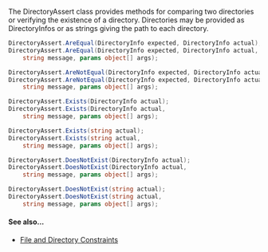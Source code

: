 The DirectoryAssert class provides methods for comparing two directories
or verifying the existence of a directory. Directories may be provided
as DirectoryInfos or as strings giving the path to each directory.

```csharp
DirectoryAssert.AreEqual(DirectoryInfo expected, DirectoryInfo actual);
DirectoryAssert.AreEqual(DirectoryInfo expected, DirectoryInfo actual, 
    string message, params object[] args);

DirectoryAssert.AreNotEqual(DirectoryInfo expected, DirectoryInfo actual);
DirectoryAssert.AreNotEqual(DirectoryInfo expected, DirectoryInfo actual, 
    string message, params object[] args);

DirectoryAssert.Exists(DirectoryInfo actual);
DirectoryAssert.Exists(DirectoryInfo actual, 
    string message, params object[] args);

DirectoryAssert.Exists(string actual);
DirectoryAssert.Exists(string actual, 
    string message, params object[] args);

DirectoryAssert.DoesNotExist(DirectoryInfo actual);
DirectoryAssert.DoesNotExist(DirectoryInfo actual, 
    string message, params object[] args);

DirectoryAssert.DoesNotExist(string actual);
DirectoryAssert.DoesNotExist(string actual, 
    string message, params object[] args);
```

#### See also...
* [File and Directory Constraints](xref:constraints#file-and-directory-constraints)

